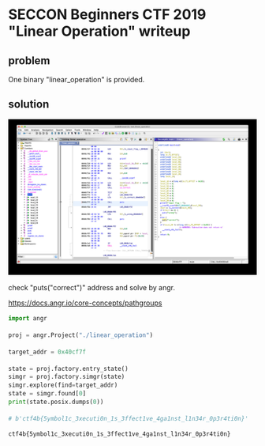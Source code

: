 # SECCON Beginners CTF 2019 "Linear Operation" writeup

## problem

One binary "linear_operation" is provided.

## solution

![screen1](screen1.jpg "screen1")

check "puts("correct")" address and solve by angr.

<https://docs.angr.io/core-concepts/pathgroups>

```python
import angr

proj = angr.Project("./linear_operation")

target_addr = 0x40cf7f

state = proj.factory.entry_state()
simgr = proj.factory.simgr(state)
simgr.explore(find=target_addr)
state = simgr.found[0]
print(state.posix.dumps(0))

# b'ctf4b{5ymbol1c_3xecuti0n_1s_3ffect1ve_4ga1nst_l1n34r_0p3r4ti0n}'
```

```
ctf4b{5ymbol1c_3xecuti0n_1s_3ffect1ve_4ga1nst_l1n34r_0p3r4ti0n}
```
